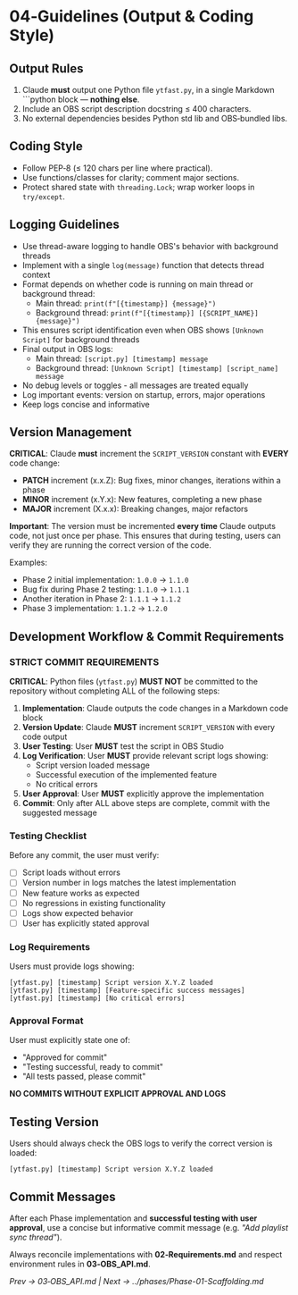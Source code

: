 # 04‑Guidelines (Output & Coding Style)

## Output Rules
1. Claude **must** output one Python file `ytfast.py`, in a single Markdown ```python block — **nothing else**.
2. Include an OBS script description docstring ≤ 400 characters.
3. No external dependencies besides Python std lib and OBS‑bundled libs.

## Coding Style
- Follow PEP‑8 (≤ 120 chars per line where practical).
- Use functions/classes for clarity; comment major sections.
- Protect shared state with `threading.Lock`; wrap worker loops in `try/except`.

## Logging Guidelines
- Use thread-aware logging to handle OBS's behavior with background threads
- Implement with a single `log(message)` function that detects thread context
- Format depends on whether code is running on main thread or background thread:
  - Main thread: `print(f"[{timestamp}] {message}")`
  - Background thread: `print(f"[{timestamp}] [{SCRIPT_NAME}] {message}")`
- This ensures script identification even when OBS shows `[Unknown Script]` for background threads
- Final output in OBS logs:
  - Main thread: `[script.py] [timestamp] message`
  - Background thread: `[Unknown Script] [timestamp] [script_name] message`
- No debug levels or toggles - all messages are treated equally
- Log important events: version on startup, errors, major operations
- Keep logs concise and informative

## Version Management
**CRITICAL**: Claude **must** increment the `SCRIPT_VERSION` constant with **EVERY** code change:
- **PATCH** increment (x.x.Z): Bug fixes, minor changes, iterations within a phase
- **MINOR** increment (x.Y.x): New features, completing a new phase
- **MAJOR** increment (X.x.x): Breaking changes, major refactors

**Important**: The version must be incremented **every time** Claude outputs code, not just once per phase. This ensures that during testing, users can verify they are running the correct version of the code.

Examples:
- Phase 2 initial implementation: `1.0.0` → `1.1.0`
- Bug fix during Phase 2 testing: `1.1.0` → `1.1.1`
- Another iteration in Phase 2: `1.1.1` → `1.1.2`
- Phase 3 implementation: `1.1.2` → `1.2.0`

## Development Workflow & Commit Requirements

### STRICT COMMIT REQUIREMENTS
**CRITICAL**: Python files (`ytfast.py`) **MUST NOT** be committed to the repository without completing ALL of the following steps:

1. **Implementation**: Claude outputs the code changes in a Markdown code block
2. **Version Update**: Claude **MUST** increment `SCRIPT_VERSION` with every code output
3. **User Testing**: User **MUST** test the script in OBS Studio
4. **Log Verification**: User **MUST** provide relevant script logs showing:
   - Script version loaded message
   - Successful execution of the implemented feature
   - No critical errors
5. **User Approval**: User **MUST** explicitly approve the implementation
6. **Commit**: Only after ALL above steps are complete, commit with the suggested message

### Testing Checklist
Before any commit, the user must verify:
- [ ] Script loads without errors
- [ ] Version number in logs matches the latest implementation
- [ ] New feature works as expected
- [ ] No regressions in existing functionality
- [ ] Logs show expected behavior
- [ ] User has explicitly stated approval

### Log Requirements
Users must provide logs showing:
```
[ytfast.py] [timestamp] Script version X.Y.Z loaded
[ytfast.py] [timestamp] [Feature-specific success messages]
[ytfast.py] [timestamp] [No critical errors]
```

### Approval Format
User must explicitly state one of:
- "Approved for commit"
- "Testing successful, ready to commit"
- "All tests passed, please commit"

**NO COMMITS WITHOUT EXPLICIT APPROVAL AND LOGS**

## Testing Version
Users should always check the OBS logs to verify the correct version is loaded:
```
[ytfast.py] [timestamp] Script version X.Y.Z loaded
```

## Commit Messages
After each Phase implementation and **successful testing with user approval**, use a concise but informative commit message (e.g. *"Add playlist sync thread"*).

Always reconcile implementations with **02‑Requirements.md** and respect environment rules in **03‑OBS_API.md**.

*Prev → 03‑OBS_API.md | Next → ../phases/Phase-01-Scaffolding.md*
